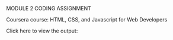 MODULE 2 CODING ASSIGNMENT

Coursera course: HTML, CSS, and Javascript for Web Developers

Click here to view the output: 

